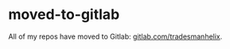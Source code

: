 # moved-to-gitlab
All of my repos have moved to Gitlab: [gitlab.com/tradesmanhelix](https://gitlab.com/tradesmanhelix).
